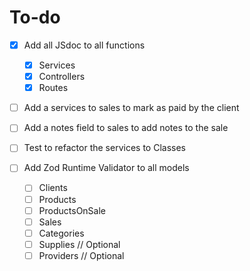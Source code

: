 # To-do

- [x] Add all JSdoc to all functions

  - [x] Services
  - [x] Controllers
  - [x] Routes

- [ ] Add a services to sales to mark as paid by the client
- [ ] Add a notes field to sales to add notes to the sale
- [ ] Test to refactor the services to Classes

- [ ] Add Zod Runtime Validator to all models
  - [ ] Clients
  - [ ] Products
  - [ ] ProductsOnSale
  - [ ] Sales
  - [ ] Categories
  - [ ] Supplies // Optional
  - [ ] Providers // Optional
